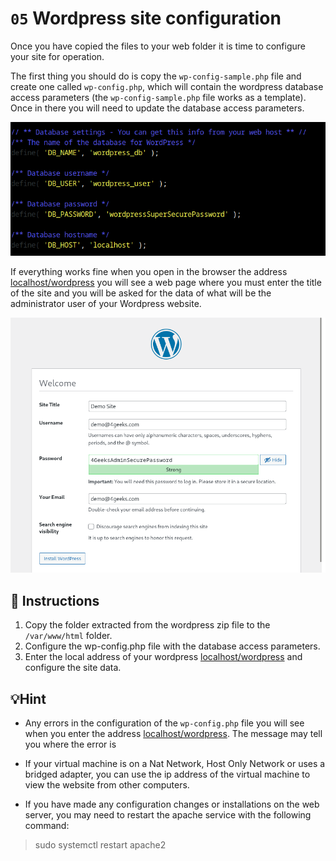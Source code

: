 # `05` Wordpress site configuration

Once you have copied the files to your web folder it is time to configure your site for operation. 

The first thing you should do is copy the `wp-config-sample.php` file and create one called `wp-config.php`, which will contain the wordpress database access parameters (the `wp-config-sample.php` file works as a template). Once in there you will need to update the database access parameters.

![Wordpress params](../../.learn/assets/wp-config-params.png)

If everything works fine when you open in the browser the address [localhost/wordpress](localhost/wordpress) you will see a web page where you must enter the title of the site and you will be asked for the data of what will be the administrator user of your Wordpress website.

![Wordpress settings](../../.learn/assets/wordpress-setup.png)

## 📝 Instructions

1. Copy the folder extracted from the wordpress zip file to the `/var/www/html` folder.
2. Configure the wp-config.php file with the database access parameters.
3. Enter the local address of your wordpress [localhost/wordpress](localhost/wordpress) and configure the site data.

## 💡Hint

- Any errors in the configuration of the `wp-config.php` file you will see when you enter the address [localhost/wordpress](localhost/wordpress). The message may tell you where the error is

- If your virtual machine is on a Nat Network, Host Only Network or uses a bridged adapter, you can use the ip address of the virtual machine to view the website from other computers.

- If you have made any configuration changes or installations on the web server, you may need to restart the apache service with the following command:

> sudo systemctl restart apache2